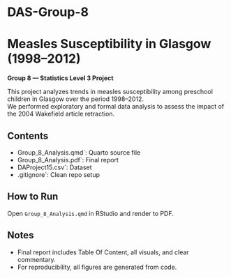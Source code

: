 # DAS-Group-8

# Measles Susceptibility in Glasgow (1998–2012)

**Group 8 — Statistics Level 3 Project**

This project analyzes trends in measles susceptibility among preschool children in Glasgow over the period 1998–2012.  
We performed exploratory and formal data analysis to assess the impact of the 2004 Wakefield article retraction.

## Contents
- Group_8_Analysis.qmd`: Quarto source file
- Group_8_Analysis.pdf`: Final report
- DAProject15.csv`: Dataset
- .gitignore`: Clean repo setup

## How to Run
Open `Group_8_Analysis.qmd` in RStudio and render to PDF.

## Notes
- Final report includes Table Of Content, all visuals, and clear commentary.
- For reproducibility, all figures are generated from code.
